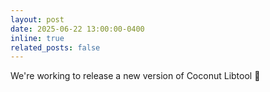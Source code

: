 ```yaml
---
layout: post
date: 2025-06-22 13:00:00-0400
inline: true
related_posts: false
---
```


We're working to release a new version of Coconut Libtool 🌴
